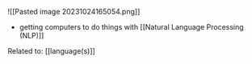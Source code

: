 ![[Pasted image 20231024165054.png]]
- getting computers to do things with [[Natural Language Processing (NLP)]]

Related to: [[language(s)]]
